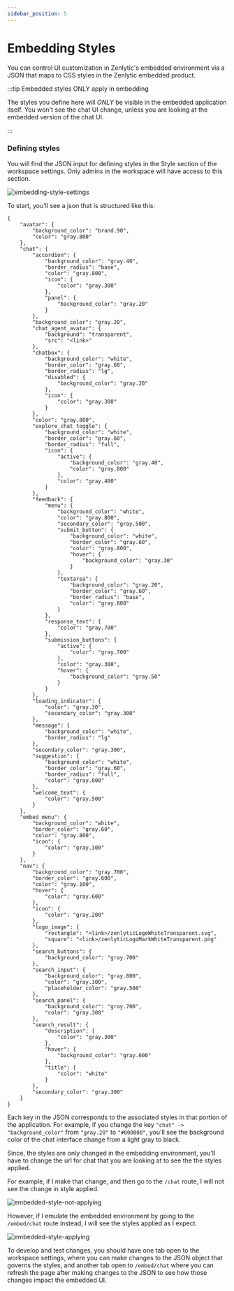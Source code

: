 ```yaml
---
sidebar_position: 5
---
```


# Embedding Styles


You can control UI customization in Zenlytic's embedded environment via a JSON that maps to CSS styles in the Zenlytic embedded product.

:::tip Embedded styles ONLY apply in embedding

The styles you define here will *ONLY* be visible in the embedded application itself. You won't see the chat UI change, unless you are looking at the embedded version of the chat UI.

:::

### Defining styles

You will find the JSON input for defining styles in the Style section of the workspace settings. Only admins in the workspace will have access to this section. 

![embedding-style-settings](../assets/embedding-style-settings.png)

To start, you'll see a json that is structured like this:

```
{
	"avatar": {
		"background_color": "brand.90",
		"color": "gray.800"
	},
	"chat": {
		"accordion": {
			"background_color": "gray.40",
			"border_radius": "base",
			"color": "gray.800",
			"icon": {
				"color": "gray.300"
			},
			"panel": {
				"background_color": "gray.20"
			}
		},
		"background_color": "gray.20",
		"chat_agent_avatar": {
			"background": "transparent",
			"src": "<link>"
		},
		"chatbox": {
			"background_color": "white",
			"border_color": "gray.60",
			"border_radius": "lg",
			"disabled": {
				"background_color": "gray.20"
			},
			"icon": {
				"color": "gray.300"
			}
		},
		"color": "gray.800",
		"explore_chat_toggle": {
			"background_color": "white",
			"border_color": "gray.60",
			"border_radius": "full",
			"icon": {
				"active": {
					"background_color": "gray.40",
					"color": "gray.800"
				},
				"color": "gray.400"
			}
		},
		"feedback": {
			"menu": {
				"background_color": "white",
				"color": "gray.800",
				"secondary_color": "gray.500",
				"submit_button": {
					"background_color": "white",
					"border_color": "gray.60",
					"color": "gray.800",
					"hover": {
						"background_color": "gray.30"
					}
				},
				"textarea": {
					"background_color": "gray.20",
					"border_color": "gray.60",
					"border_radius": "base",
					"color": "gray.800"
				}
			},
			"response_text": {
				"color": "gray.700"
			},
			"submission_buttons": {
				"active": {
					"color": "gray.700"
				},
				"color": "gray.300",
				"hover": {
					"background_color": "gray.50"
				}
			}
		},
		"loading_indicator": {
			"color": "gray.30",
			"secondary_color": "gray.300"
		},
		"message": {
			"background_color": "white",
			"border_radius": "lg"
		},
		"secondary_color": "gray.300",
		"suggestion": {
			"background_color": "white",
			"border_color": "gray.60",
			"border_radius": "full",
			"color": "gray.800"
		},
		"welcome_text": {
			"color": "gray.500"
		}
	},
	"embed_menu": {
		"background_color": "white",
		"border_color": "gray.60",
		"color": "gray.800",
		"icon": {
			"color": "gray.300"
		}
	},
	"nav": {
		"background_color": "gray.700",
		"border_color": "gray.600",
		"color": "gray.100",
		"hover": {
			"color": "gray.600"
		},
		"icon": {
			"color": "gray.200"
		},
		"logo_image": {
			"rectangle": "<link>/zenlyticLogoWhiteTransparent.svg",
			"square": "<link>/zenlyticLogoMarkWhiteTransparent.png"
		},
		"search_buttons": {
			"background_color": "gray.700"
		},
		"search_input": {
			"background_color": "gray.800",
			"color": "gray.300",
			"placeholder_color": "gray.500"
		},
		"search_panel": {
			"background_color": "gray.700",
			"color": "gray.300"
		},
		"search_result": {
			"description": {
				"color": "gray.300"
			},
			"hover": {
				"background_color": "gray.600"
			},
			"title": {
				"color": "white"
			}
		},
		"secondary_color": "gray.300"
	}
}
```

Each key in the JSON corresponds to the associated styles in that portion of the application. For example, if you change the key `"chat" -> "background_color"` from `"gray.20"` to `"#000000"`, you'll see the background color of the chat interface change from a light gray to black.

Since, the styles are only changed in the embedding environment, you'll have to change the url for chat that you are looking at to see the the styles applied. 

For example, if I make that change, and then go to the `/chat` route, I will not see the change in style applied. 

![embedded-style-not-applying](../assets/embedded-style-not-applying.png)

However, if I emulate the embedded environment by going to the `/embed/chat` route instead, I will see the styles applied as I expect.

![embedded-style-applying](../assets/embedded-style-applying.png)

To develop and test changes, you should have one tab open to the workspace settings, where you can make changes to the JSON object that governs the styles, and another tab open to `/embed/chat` where you can refresh the page after making changes to the JSON to see how those changes impact the embedded UI. 
